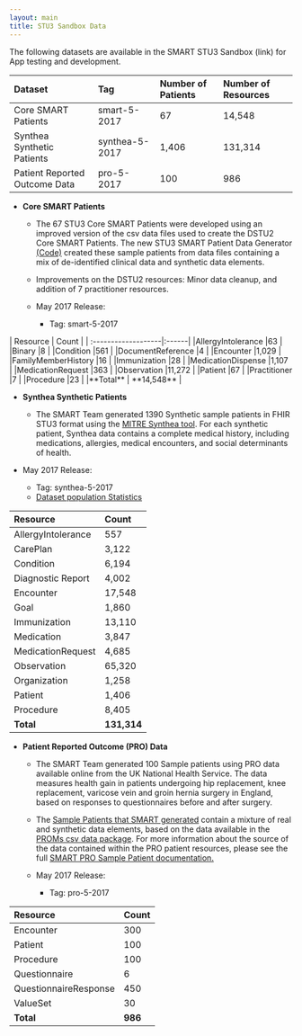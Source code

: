 ```yaml
---
layout: main
title: STU3 Sandbox Data
---
```


The following datasets are available in the SMART STU3 Sandbox (link) for App testing and development.


| Dataset|Tag|Number of Patients|Number of Resources|
| :-------------|:--------|:-------|:--------|
| Core SMART Patients |smart-5-2017 |67  |14,548 |
| Synthea Synthetic Patients | synthea-5-2017 |1,406 | 131,314   |
| Patient Reported Outcome Data | pro-5-2017 |100 |986 |



* **Core SMART Patients** 
  * The 67 STU3 Core SMART Patients were developed using an improved version of the csv data files used to create the DSTU2 Core SMART Patients. The new STU3 SMART Patient Data Generator [(Code)](https://github.com/smart-on-fhir/sample-patients-stu3) created these sample patients from data files containing a mix of de-identified clinical data and synthetic data elements.
  * Improvements on the DSTU2 resources: Minor data cleanup, and addition of 7 practitioner resources.  
  
  * May 2017 Release:
    * Tag: smart-5-2017
  
<div class="table-wrapper">
| Resource            | Count | 
| :-------------------|:------| 
|AllergyIntolerance   |63     |    
|Binary               |8      | 
|Condition            |561    | 
|DocumentReference    |4      |
|Encounter            |1,029  |
|FamilyMemberHistory  |16     |
|Immunization         |28     |
|MedicationDispense   |1,107  |
|MedicationRequest    |363    |
|Observation          |11,272 |
|Patient              |67     |
|Practitioner         |7      |
|Procedure            |23     |
|**Total** | **14,548** |
</div>

* **Synthea Synthetic Patients**
  * The SMART Team generated 1390 Synthetic sample patients in FHIR STU3 format using the [MITRE Synthea tool](https://synthetichealth.github.io/synthea/). For each synthetic patient, Synthea data contains a complete medical history, including medications, allergies, medical encounters, and social determinants of health. 
  
 * May 2017 Release:
    * Tag: synthea-5-2017
    * [Dataset population Statistics](http://docs.smarthealthit.org/profiles/synthea-stats)
 
    
| Resource            | Count | 
| :-------------------|:------| 
|AllergyIntolerance   | 557  |    
|CarePlan             | 3,122 |
|Condition            | 6,194| 
|Diagnostic Report    | 4,002 |
|Encounter            |17,548  |
| Goal                | 1,860 |
|Immunization         | 13,110 |
|Medication           | 3,847  | 
|MedicationRequest    | 4,685  |
|Observation          |65,320  |
|Organization         | 1,258| 
|Patient              | 1,406   |
|Procedure            | 8,405  |
|**Total**          | **131,314** |
 
* **Patient Reported Outcome (PRO) Data**
  * The SMART Team generated 100 Sample patients using PRO data available online from the UK National Health Service. The data measures health gain in patients undergoing hip replacement, knee replacement, varicose vein and groin hernia surgery in England, based on responses to questionnaires before and after surgery.
  * The [Sample Patients that SMART generated](https://github.com/smart-on-fhir/sample-patients-prom) contain a mixture of real and synthetic data elements, based on the data available in the [PROMs csv data package](http://content.digital.nhs.uk/catalogue/PUB23908). For more information about the source of the data contained within the PRO patient resources, please see the full [SMART PRO Sample Patient documentation.](http://docs.smarthealthit.org/profiles/PRO-full) 
  
  * May 2017 Release:
    * Tag: pro-5-2017
 

| Resource|Count | 
| :----|:---|   
|Encounter|300  |
|Patient|100  |
|Procedure |100  |
|Questionnaire |6   |
|QuestionnaireResponse   |450  |
|ValueSet |30  |
|**Total** | **986** | 
